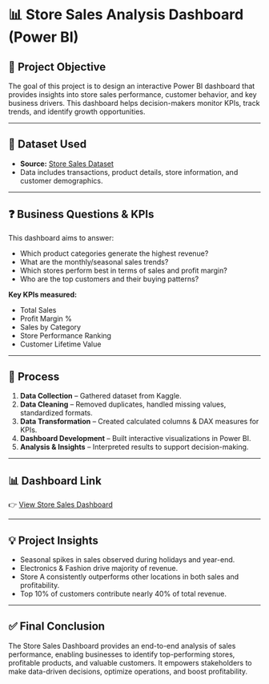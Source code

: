 # 📊 Store Sales Analysis Dashboard (Power BI)

## 📌 Project Objective

The goal of this project is to design an interactive Power BI dashboard that provides insights into store sales performance, customer behavior, and key business drivers. This dashboard helps decision-makers monitor KPIs, track trends, and identify growth opportunities.

---

## 📂 Dataset Used

* **Source:** [Store Sales Dataset](https://github.com/Debabrataswain3/Store-Sales-Analysis-Dashboard-Power-BI-/blob/main/Store%20Sale%20Data.csv) 
* Data includes transactions, product details, store information, and customer demographics.

---

## ❓ Business Questions & KPIs

This dashboard aims to answer:

* Which product categories generate the highest revenue?
* What are the monthly/seasonal sales trends?
* Which stores perform best in terms of sales and profit margin?
* Who are the top customers and their buying patterns?

**Key KPIs measured:**

* Total Sales
* Profit Margin %
* Sales by Category
* Store Performance Ranking
* Customer Lifetime Value

---

## 🔄 Process

1. **Data Collection** – Gathered dataset from Kaggle.
2. **Data Cleaning** – Removed duplicates, handled missing values, standardized formats.
3. **Data Transformation** – Created calculated columns & DAX measures for KPIs.
4. **Dashboard Development** – Built interactive visualizations in Power BI.
5. **Analysis & Insights** – Interpreted results to support decision-making.

---

## 📊 Dashboard Link

👉 [View Store Sales Dashboard](https://github.com/Debabrataswain3/Store-Sales-Analysis-Dashboard-Power-BI-/blob/main/Screenshot%202025-10-21%20180545.png) 

---

## 💡 Project Insights

* Seasonal spikes in sales observed during holidays and year-end.
* Electronics & Fashion drive majority of revenue.
* Store A consistently outperforms other locations in both sales and profitability.
* Top 10% of customers contribute nearly 40% of total revenue.

---

## ✅ Final Conclusion

The Store Sales Dashboard provides an end-to-end analysis of sales performance, enabling businesses to identify top-performing stores, profitable products, and valuable customers. It empowers stakeholders to make data-driven decisions, optimize operations, and boost profitability.
